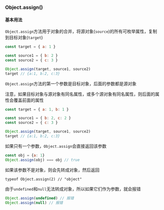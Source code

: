 ### Object.assign()
#### 基本用法
`Object.assign`方法用于对象的合并，将源对象(`source`)的所有可枚举属性，复制到目标对象(`target`)

```javascript
const target = { a: 1 }

const source1 = { b: 2 }
const source2 = { c: 3 }

Object.assign(target, source1, source2)
target // {a:1, b:2, c:3}
```

`Object.assign`方法的第一个参数是目标对象，后面的参数都是源对象

注意，如果目标对象与源对象有同名属性，或多个源对象有同名属性，则后面的属性会覆盖前面的属性

```javascript
const target = { a: 1, b: 1 }

const source1 = { b: 2, c: 2 }
const source2 = { c: 3 }

Object.assign(target, source1, source2)
target // {a:1, b:2, c:3}
```

如果只有一个参数，`Object.assign`会直接返回该参数

```javascript
const obj = {a: 1}
Object.assign(obj) === obj // true
```

如果该参数不是对象，则会先转成对象，然后返回

`typeof Object.assign(2) // "object"`

由于`undefined`和`null`无法转成对象，所以如果它们作为参数，就会报错

```javascript
Object.assign(undefined) // 报错
Object.assign(null) // 报错
```